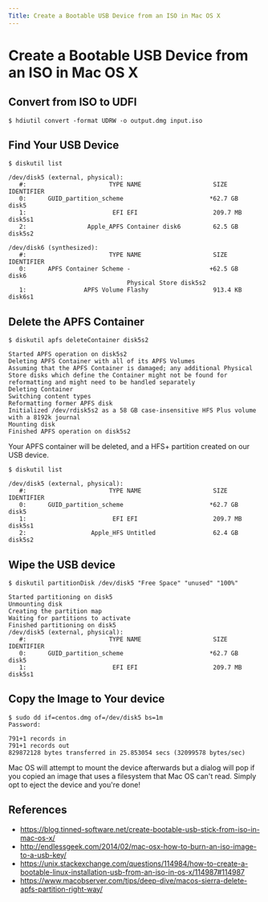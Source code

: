 ```yaml
---
Title: Create a Bootable USB Device from an ISO in Mac OS X
---
```


# Create a Bootable USB Device from an ISO in Mac OS X

## Convert from ISO to UDFI

```
$ hdiutil convert -format UDRW -o output.dmg input.iso
```

## Find Your USB Device

```
$ diskutil list

/dev/disk5 (external, physical):
   #:                       TYPE NAME                    SIZE       IDENTIFIER
   0:      GUID_partition_scheme                        *62.7 GB    disk5
   1:                        EFI EFI                     209.7 MB   disk5s1
   2:                 Apple_APFS Container disk6         62.5 GB    disk5s2

/dev/disk6 (synthesized):
   #:                       TYPE NAME                    SIZE       IDENTIFIER
   0:      APFS Container Scheme -                      +62.5 GB    disk6
                                 Physical Store disk5s2
   1:                APFS Volume Flashy                  913.4 KB   disk6s1
```

## Delete the APFS Container

```
$ diskutil apfs deleteContainer disk5s2

Started APFS operation on disk5s2
Deleting APFS Container with all of its APFS Volumes
Assuming that the APFS Container is damaged; any additional Physical Store disks which define the Container might not be found for reformatting and might need to be handled separately
Deleting Container
Switching content types
Reformatting former APFS disk
Initialized /dev/rdisk5s2 as a 58 GB case-insensitive HFS Plus volume with a 8192k journal
Mounting disk
Finished APFS operation on disk5s2
```
Your APFS container will be deleted, and a HFS+ partition created on our USB device.

```
$ diskutil list

/dev/disk5 (external, physical):
   #:                       TYPE NAME                    SIZE       IDENTIFIER
   0:      GUID_partition_scheme                        *62.7 GB    disk5
   1:                        EFI EFI                     209.7 MB   disk5s1
   2:                  Apple_HFS Untitled                62.4 GB    disk5s2
```

## Wipe the USB device

```
$ diskutil partitionDisk /dev/disk5 "Free Space" "unused" "100%"

Started partitioning on disk5
Unmounting disk
Creating the partition map
Waiting for partitions to activate
Finished partitioning on disk5
/dev/disk5 (external, physical):
   #:                       TYPE NAME                    SIZE       IDENTIFIER
   0:      GUID_partition_scheme                        *62.7 GB    disk5
   1:                        EFI EFI                     209.7 MB   disk5s1
```

## Copy the Image to Your device

```
$ sudo dd if=centos.dmg of=/dev/disk5 bs=1m
Password:

791+1 records in
791+1 records out
829872128 bytes transferred in 25.853054 secs (32099578 bytes/sec)
```

Mac OS will attempt to mount the device afterwards but a dialog will pop
if you copied an image that uses a filesystem that Mac OS can't read. Simply
opt to eject the device and you're done!

## References
* <https://blog.tinned-software.net/create-bootable-usb-stick-from-iso-in-mac-os-x/>
* <http://endlessgeek.com/2014/02/mac-osx-how-to-burn-an-iso-image-to-a-usb-key/>
* <https://unix.stackexchange.com/questions/114984/how-to-create-a-bootable-linux-installation-usb-from-an-iso-in-os-x/114987#114987>
* <https://www.macobserver.com/tips/deep-dive/macos-sierra-delete-apfs-partition-right-way/>

